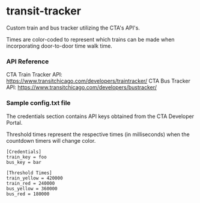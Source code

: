 # transit-tracker
Custom train and bus tracker utilizing the CTA's API's. <br>

Times are color-coded to represent which trains can be made when incorporating
door-to-door time walk time.

### API Reference
CTA Train Tracker API: https://www.transitchicago.com/developers/traintracker/
CTA Bus Tracker API: https://www.transitchicago.com/developers/bustracker/

### Sample config.txt file
The credentials section contains API keys obtained from the CTA Developer Portal.

Threshold times represent the respective times (in milliseconds) when the countdown
timers will change color.
```
[Credentials]
train_key = foo
bus_key = bar

[Threshold Times]
train_yellow = 420000
train_red = 240000
bus_yellow = 360000
bus_red = 180000
```
